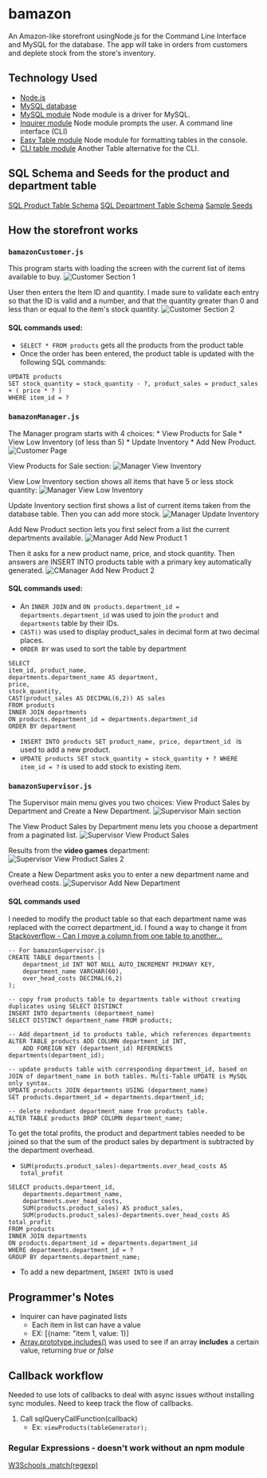 # bamazon
An Amazon-like storefront usingNode.js for the Command Line Interface and MySQL for the database. The app will take in orders from customers and deplete stock from the store's inventory.

## Technology Used
* [Node.js](https://nodejs.org/)
* [MySQL database](https://www.mysql.com/)
* [MySQL module](https://www.npmjs.com/package/mysql) Node module is a driver for MySQL. 
* [Inquirer module](https://www.npmjs.com/package/inquirer) Node module prompts the user. A command line interface (CLI)
* [Easy Table module](https://www.npmjs.com/package/easy-table) Node module for formatting tables in the console.
* [CLI table module](https://www.npmjs.com/package/cli-table) Another Table alternative for the CLI.

## SQL Schema and Seeds for the product and department table
[SQL Product Table Schema](/SQL/bamazon-schema.sql)
[SQL Department Table Schema](/SQL/bamazon-departments.sql)
[Sample Seeds](/SQL/bamazon-seeds.sql)

## How the storefront works
### `bamazonCustomer.js`
This program starts with loading the screen with the current list of items available to buy.
![Customer Section 1](/assets/customer-1.JPG)

User then enters the Item ID and quantity. I made sure to validate each entry so that the ID is valid and a number, and that the quantity greater than 0 and less than or equal to the item's stock quantity.
![Customer Section 2](/assets/customer-2.JPG)

#### SQL commands used:
* `SELECT * FROM products` gets all the products from the product table
* Once the order has been entered, the product table is updated with the following SQL commands:
```
UPDATE products 
SET stock_quantity = stock_quantity - ?, product_sales = product_sales + ( price * ? ) 
WHERE item_id = ?
```

### `bamazonManager.js`
The Manager program starts with 4 choices: 
    * View Products for Sale
    * View Low Inventory (of less than 5)
    * Update Inventory
    * Add New Product.
![Customer Page](/assets/manager-1.JPG)

View Products for Sale section:
![Manager View Inventory](/assets/manager-allinventory.JPG)

View Low Inventory section shows all items that have 5 or less stock quantity:
![Manager View Low Inventory](/assets/manager-low-inv.JPG)

Update Inventory section first shows a list of current items taken from the database table. Then you can add more stock.
![Manager Update Inventory](/assets/manager-update-stock.JPG)

Add New Product section lets you first select from a list the current departments available. 
![Manager Add New Product 1](/assets/manager-insert-1.JPG)

Then it asks for a new product name, price, and stock quantity. Then answers are INSERT INTO products table with a primary key automatically generated.
![CManager Add New Product 2](/assets/manager-insert-2.JPG)

#### SQL commands used:
* An `INNER JOIN` and `ON products.department_id = departments.department_id` was used to join the `product` and `departments` table by their IDs.
* `CAST()` was used to display product_sales in decimal form at two decimal places.
* `ORDER BY` was used to sort the table by department
```
SELECT 
item_id, product_name,
departments.department_name AS department,
price,
stock_quantity,
CAST(product_sales AS DECIMAL(6,2)) AS sales 
FROM products
INNER JOIN departments
ON products.department_id = departments.department_id
ORDER BY department
```
* `INSERT INTO products SET product_name, price, department_id ` is used to add a new product.
* `UPDATE products SET stock_quantity = stock_quantity + ? WHERE item_id = ?` is used to add stock to existing item.

### `bamazonSupervisor.js`
The Supervisor main menu gives you two choices: View Product Sales by Department and Create a New Department. 
![Supervisor Main section](/assets/supervisor-main.JPG)

The View Product Sales by Department menu lets you choose a department from a paginated list. 
![Supervisor View Product Sales](/assets/supervisor-dept1.JPG)

Results from the **video games** department: 
![Supervisor View Product Sales 2](/assets/supervisor-dept2.JPG)

Create a New Department asks you to enter a new department name and overhead costs.
![Supervisor Add New Department](/assets/supervisor-dept2.JPG)

#### SQL commands used
I needed to modify the product table so that each department name was replaced with the correct department_id.
I found a way to change it from [Stackoverflow - Can I move a column from one table to another...](https://stackoverflow.com/questions/13633965/can-i-move-a-column-from-one-mysql-table-to-another-and-replace-the-original-co)
```
-- For bamazonSupervisor.js
CREATE TABLE departments (
    department_id INT NOT NULL AUTO_INCREMENT PRIMARY KEY,
    department_name VARCHAR(60),
    over_head_costs DECIMAL(6,2)
);

-- copy from products table to departments table without creating duplicates using SELECT DISTINCT
INSERT INTO departments (department_name) 
SELECT DISTINCT department_name FROM products;

-- Add department_id to products table, which references departments
ALTER TABLE products ADD COLUMN department_id INT, 
    ADD FOREIGN KEY (department_id) REFERENCES departments(department_id);

-- update products table with corresponding department_id, based on JOIN of department_name in both tables. Multi-Table UPDATE is MySQL only syntax.
UPDATE products JOIN departments USING (department_name)
SET products.department_id = departments.department_id;

-- delete redundant department_name from products table.
ALTER TABLE products DROP COLUMN department_name;
```

To get the total profits, the product and department tables needed to be joined so that the sum of the product sales by department is subtracted by the department overhead.
* `SUM(products.product_sales)-departments.over_head_costs AS total_profit`
```
SELECT products.department_id, 
    departments.department_name, 
    departments.over_head_costs, 
    SUM(products.product_sales) AS product_sales, 
    SUM(products.product_sales)-departments.over_head_costs AS total_profit
FROM products 
INNER JOIN departments
ON products.department_id = departments.department_id
WHERE departments.department_id = ?
GROUP BY departments.department_name;
```
* To add a new department, `INSERT INTO` is used

## Programmer's Notes
* Inquirer can have paginated lists
    * Each item in list can have a value
    * EX: [{name: "item 1, value: 1}]
* [Array.prototype.includes()](https://developer.mozilla.org/en-US/docs/Web/JavaScript/Reference/Global_Objects/Array/includes) was used to see if an array **includes** a certain value, returning *true* or *false*

## Callback workflow
Needed to use lots of callbacks to deal with async issues without installing sync modules.
Need to keep track the flow of callbacks.
1. Call sqlQueryCallFunction(callback)
    * Ex: `viewProducts(tableGenerator);`

### Regular Expressions - doesn't work without an npm module
[W3Schools .match(regexp)](https://www.w3schools.com/js/js_regexp.asp)